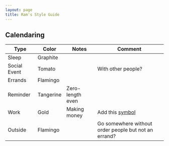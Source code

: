 ```yaml
---
layout: page
title: Ram's Style Guide
---
```


## Calendaring

<!-- 
Color Name: Tomato, Hex Code: #D50000
Color Name: Flamingo, Hex Code: #E67C73
Color Name: Tangerine, Hex Code: #F4511E
Color Name: Banana, Hex Code: #F6BF26
Color Name: Sage, Hex Code: #33B679
Color Name: Basil, Hex Code: #0B8043
Color Name: Peacock, Hex Code: #039BE5
Color Name: Blueberry, Hex Code: #3F51B5
Color Name: Lavender, Hex Code: #7986CB
Color Name: Grape, Hex Code: #8E24AA
Color Name: Graphite, Hex Code: #616161
Color Name: Calendar colour, Hex Code: #4285F4
-->

| Type         | Color     | Notes            | Comment                                                                                                                             |
|--------------|-----------|------------------|-------------------------------------------------------------------------------------------------------------------------------------|
| Sleep        | Graphite  |                  |                                                                                                                                     |
| Social Event | Tomato    |                  | With other people?                                                                                                                  |
| Errands      | Flamingo  |                  |                                                                                                                                     |
| Reminder     | Tangerine | Zero-length even |                                                                                                                                     |
| Work         | Gold      | Making money     | Add this [symbol](https://www.flaticon.com/free-icon/money_10384161?term=money&page=1&position=1&origin=search&related_id=10384161) |
| Outside      | Flamingo  |                  | Go somewhere without order people but not an errand?                                                                                |
